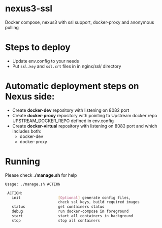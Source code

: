 # nexus3-ssl
Docker compose, nexus3 with ssl support, docker-proxy and anonymous pulling

# Steps to deploy

* Update env.config to your needs
* Put `ssl.key` and `ssl.crt` files in in nginx/ssl/ directory

# Automatic deployment steps on **Nexus** side:

* Create **docker-dev** repository with listening on 8082 port
* Create **docker-proxy** repository with pointing to Upstream docker repo
  UPSTREAM_DOCKER_REPO defined in env.config
* Create **docker-virtual** repository with listening on 8083 port and
   which includes both:
   - docker-dev
   - docker-proxy

# Running
Please check **./manage.sh** for help
```bash
Usage: ./manage.sh ACTION

 ACTION:
   init                 [Optional] generate config files,
                        check ssl keys, build required images
   status               get containers status
   debug                run docker-compose in foreground
   start                start all containers in background
   stop                 stop all containers
```
